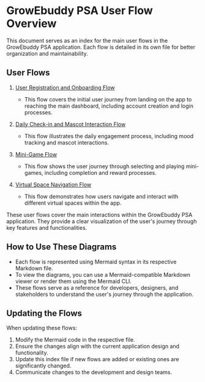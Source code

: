 # GrowEbuddy PSA User Flow Overview

This document serves as an index for the main user flows in the GrowEbuddy PSA application. Each flow is detailed in its own file for better organization and maintainability.

## User Flows

1. [User Registration and Onboarding Flow](./user_registration_onboarding.md)
   - This flow covers the initial user journey from landing on the app to reaching the main dashboard, including account creation and login processes.

2. [Daily Check-in and Mascot Interaction Flow](./daily_checkin_mascot_interaction.md)
   - This flow illustrates the daily engagement process, including mood tracking and mascot interactions.

3. [Mini-Game Flow](./mini_game_flow.md)
   - This flow shows the user journey through selecting and playing mini-games, including completion and reward processes.

4. [Virtual Space Navigation Flow](./virtual_space_navigation.md)
   - This flow demonstrates how users navigate and interact with different virtual spaces within the app.

These user flows cover the main interactions within the GrowEbuddy PSA application. They provide a clear visualization of the user's journey through key features and functionalities.

## How to Use These Diagrams

- Each flow is represented using Mermaid syntax in its respective Markdown file.
- To view the diagrams, you can use a Mermaid-compatible Markdown viewer or render them using the Mermaid CLI.
- These flows serve as a reference for developers, designers, and stakeholders to understand the user's journey through the application.

## Updating the Flows

When updating these flows:
1. Modify the Mermaid code in the respective file.
2. Ensure the changes align with the current application design and functionality.
3. Update this index file if new flows are added or existing ones are significantly changed.
4. Communicate changes to the development and design teams.
